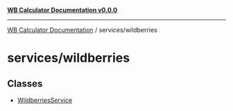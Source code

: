 [**WB Calculator Documentation v0.0.0**](../../README.md)

***

[WB Calculator Documentation](../../README.md) / services/wildberries

# services/wildberries

## Classes

- [WildberriesService](classes/WildberriesService.md)
